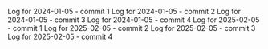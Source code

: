 Log for 2024-01-05 - commit 1
Log for 2024-01-05 - commit 2
Log for 2024-01-05 - commit 3
Log for 2024-01-05 - commit 4
Log for 2025-02-05 - commit 1
Log for 2025-02-05 - commit 2
Log for 2025-02-05 - commit 3
Log for 2025-02-05 - commit 4
